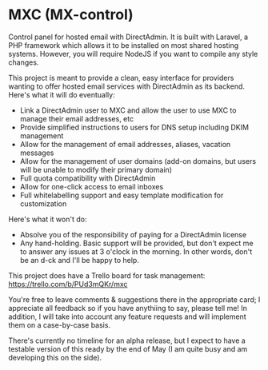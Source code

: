 # MXC (MX-control)
Control panel for hosted email with DirectAdmin. It is built with Laravel, a PHP framework which allows it to be installed on most shared hosting systems. However, you will require NodeJS if you want to compile any style changes.

This project is meant to provide a clean, easy interface for providers wanting to offer hosted email services with DirectAdmin as its backend. Here's what it will do eventually:

- Link a DirectAdmin user to MXC and allow the user to use MXC to manage their email addresses, etc
- Provide simplified instructions to users for DNS setup including DKIM management
- Allow for the management of email addresses, aliases, vacation messages
- Allow for the management of user domains (add-on domains, but users will be unable to modify their primary domain)
- Full quota compatibility with DirectAdmin
- Allow for one-click access to email inboxes
- Full whitelabelling support and easy template modification for customization

Here's what it won't do:
- Absolve you of the responsibility of paying for a DirectAdmin license
- Any hand-holding. Basic support will be provided, but don't expect me to answer any issues at 3 o'clock in the morning. In other words, don't be an d-ck and I'll be happy to help.

This project does have a Trello board for task management: https://trello.com/b/PUd3mQKr/mxc

You're free to leave comments & suggestions there in the appropriate card; I appreciate all feedback so if you have anythiing to say, please tell me! In addition, I will take into account any feature requests and will implement them on a case-by-case basis.

There's currently no timeline for an alpha release, but I expect to have a testable version of this ready by the end of May (I am quite busy and am developing this on the side).
